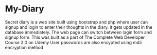 # My-Diary
Secret diary is a web site built using bootstrap and php where user can signup and login to enter their thoughts in the diary.
it gets updated in the database immediately.
The web page can switch between login form and signup form.
This was built as a part of The Complete Web Developer Course 2.0 on Udemy
User passwords are also encypted using md5 encryption method
